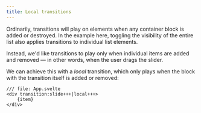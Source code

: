 ```yaml
---
title: Local transitions
---
```


Ordinarily, transitions will play on elements when any container block is added or destroyed. In the example here, toggling the visibility of the entire list also applies transitions to individual list elements.

Instead, we'd like transitions to play only when individual items are added and removed — in other words, when the user drags the slider.

We can achieve this with a _local_ transition, which only plays when the block with the transition itself is added or removed:

```svelte
/// file: App.svelte
<div transition:slide+++|local+++>
	{item}
</div>
```
